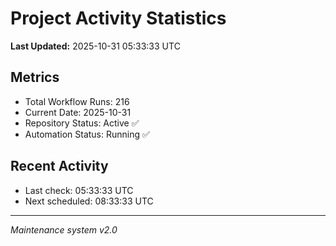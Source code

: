 # Project Activity Statistics

**Last Updated:** 2025-10-31 05:33:33 UTC

## Metrics
- Total Workflow Runs: 216
- Current Date: 2025-10-31
- Repository Status: Active ✅
- Automation Status: Running ✅

## Recent Activity
- Last check: 05:33:33 UTC
- Next scheduled: 08:33:33 UTC

---
*Maintenance system v2.0*
